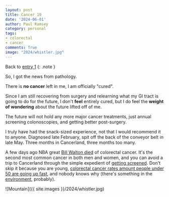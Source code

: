 ```yaml
---
layout: post
title: Cancer 10
date: '2024-06-01'
author: Paul Ramsey
category: personal
tags:
- colorectal
- cancer
comments: True
image: "2024/whistler.jpg"
---
```


Back to [entry 1](/2024/04/cancer1.html)
{: .note }

So, I got the news from pathology.

There is **no cancer** left in me, I am officially "cured". 

Since I am still recovering from surgery and relearning what my GI tract is going to do for the future, I don't **feel** entirely cured, but I do feel the **weight of wondering** about the future lifted off of me.

The future will not hold any more major cancer treatments, just annual screening colonoscopies, and getting better post-surgery.

I truly have had the snack-sized experience, not that I would recommend it to anyone. Diagnosed late February, spit off the back of the conveyor belt in late May. Three months in Cancerland, three months too many.

A few days ago NBA great [Bill Walton died](https://ca.finance.yahoo.com/news/statement-dr-james-weber-ceo-141700262.html) of colorectal cancer. It's the second most common cancer in both men and women, and you can avoid a trip to Cancerland through the simple expedient of [getting screened](https://www.mayoclinic.org/diseases-conditions/colon-cancer/in-depth/colon-cancer-screening/art-20046825). Don't skip it because you are young, [colorectal cancer rates amount people under 50 are going up fast](https://www.nytimes.com/2024/03/27/well/colon-cancer-symptoms-treatment.html), and nobody knows why (there's something in the [environment](https://www.ncbi.nlm.nih.gov/pmc/articles/PMC10340669/), probably).

![Mountain]({{ site.images }}/2024/whistler.jpg)

